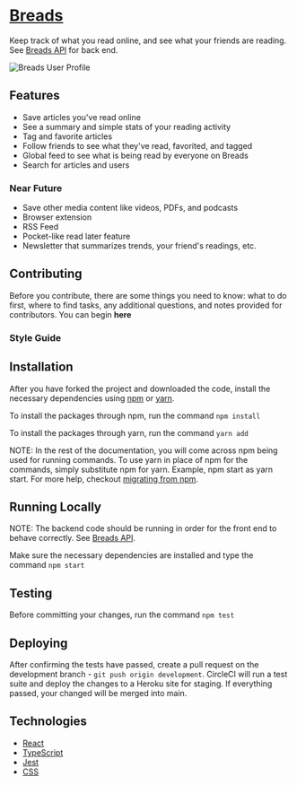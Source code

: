 # [Breads](https://www.breads.io/)

Keep track of what you read online, and see what your friends are reading. See [Breads API](https://github.com/aTmb405/breads-server) for back end.

![Breads User Profile](https://i.ibb.co/bL4cDmt/Screen-Shot-2020-11-17-at-7-31-56-PM.png)

## Features

* Save articles you've read online
* See a summary and simple stats of your reading activity
* Tag and favorite articles
* Follow friends to see what they've read, favorited, and tagged
* Global feed to see what is being read by everyone on Breads
* Search for articles and users

### Near Future

* Save other media content like videos, PDFs, and podcasts
* Browser extension
* RSS Feed
* Pocket-like read later feature
* Newsletter that summarizes trends, your friend's readings, etc.

## Contributing

Before you contribute, there are some things you need to know: what to do first, where to find tasks, any additional questions, and notes provided for contributors. You can begin **here**

### Style Guide

## Installation

After you have forked the project and downloaded the code, install the necessary dependencies using [npm](https://docs.npmjs.com/about-npm/) or [yarn](https://yarnpkg.com/getting-started).

To install the packages through npm, run the command `npm install`

To install the packages through yarn, run the command `yarn add`

NOTE: In the rest of the documentation, you will come across npm being used for running commands. To use yarn in place of npm for the commands, simply substitute npm for yarn. Example, npm start as yarn start. For more help, checkout [migrating from npm](https://classic.yarnpkg.com/en/docs/migrating-from-npm/).

## Running Locally

NOTE: The backend code should be running in order for the front end to behave correctly. See [Breads API](https://github.com/aTmb405/breads-server).

Make sure the necessary dependencies are installed and type the command `npm start`

## Testing

Before committing your changes, run the command `npm test`

## Deploying

After confirming the tests have passed, create a pull request on the development branch - `git push origin development`. CircleCI will run a test suite and deploy the changes to a Heroku site for staging. If everything passed, your changed will be merged into main.

## Technologies

* [React](https://reactjs.org/)
* [TypeScript](https://www.typescriptlang.org/)
* [Jest](https://jestjs.io/)
* [CSS](https://developer.mozilla.org/en-US/docs/Web/CSS)
